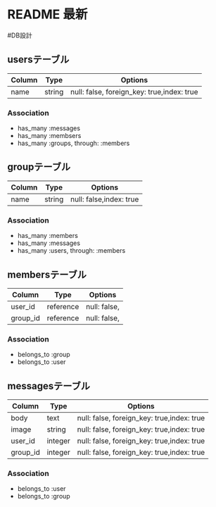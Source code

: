# README 最新


#DB設計

## usersテーブル

|Column|Type|Options|
|------|----|-------|
|name|string|null: false, foreign_key: true,index: true|

### Association
- has_many :messages
- has_many :membsers
- has_many :groups, through: :members



## groupテーブル

|Column|Type|Options|
|------|----|-------|
|name|string|null: false,index: true|

### Association
- has_many :members
- has_many :messages
- has_many :users, through: :members



## membersテーブル

|Column|Type|Options|
|------|----|-------|
|user_id|reference|null: false, |
|group_id|reference|null: false, |

### Association
- belongs_to :group
- belongs_to :user



## messagesテーブル

|Column|Type|Options|
|------|----|-------|
|body|text|null: false, foreign_key: true,index: true|
|image|string|null: false, foreign_key: true,index: true|
|user_id|integer|null: false, foreign_key: true,index: true|
|group_id|integer|null: false, foreign_key: true,index: true|

### Association
- belongs_to :user
- belongs_to :group


